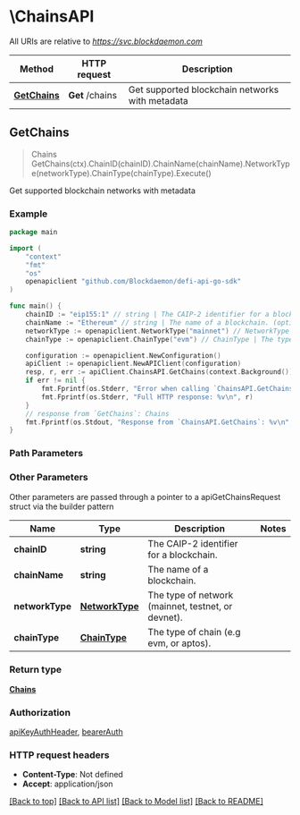 # \ChainsAPI

All URIs are relative to *https://svc.blockdaemon.com*

Method | HTTP request | Description
------------- | ------------- | -------------
[**GetChains**](ChainsAPI.md#GetChains) | **Get** /chains | Get supported blockchain networks with metadata



## GetChains

> Chains GetChains(ctx).ChainID(chainID).ChainName(chainName).NetworkType(networkType).ChainType(chainType).Execute()

Get supported blockchain networks with metadata



### Example

```go
package main

import (
	"context"
	"fmt"
	"os"
	openapiclient "github.com/Blockdaemon/defi-api-go-sdk"
)

func main() {
	chainID := "eip155:1" // string | The CAIP-2 identifier for a blockchain. (optional)
	chainName := "Ethereum" // string | The name of a blockchain. (optional)
	networkType := openapiclient.NetworkType("mainnet") // NetworkType | The type of network (mainnet, testnet, or devnet). (optional)
	chainType := openapiclient.ChainType("evm") // ChainType | The type of chain (e.g evm, or aptos). (optional)

	configuration := openapiclient.NewConfiguration()
	apiClient := openapiclient.NewAPIClient(configuration)
	resp, r, err := apiClient.ChainsAPI.GetChains(context.Background()).ChainID(chainID).ChainName(chainName).NetworkType(networkType).ChainType(chainType).Execute()
	if err != nil {
		fmt.Fprintf(os.Stderr, "Error when calling `ChainsAPI.GetChains``: %v\n", err)
		fmt.Fprintf(os.Stderr, "Full HTTP response: %v\n", r)
	}
	// response from `GetChains`: Chains
	fmt.Fprintf(os.Stdout, "Response from `ChainsAPI.GetChains`: %v\n", resp)
}
```

### Path Parameters



### Other Parameters

Other parameters are passed through a pointer to a apiGetChainsRequest struct via the builder pattern


Name | Type | Description  | Notes
------------- | ------------- | ------------- | -------------
 **chainID** | **string** | The CAIP-2 identifier for a blockchain. | 
 **chainName** | **string** | The name of a blockchain. | 
 **networkType** | [**NetworkType**](NetworkType.md) | The type of network (mainnet, testnet, or devnet). | 
 **chainType** | [**ChainType**](ChainType.md) | The type of chain (e.g evm, or aptos). | 

### Return type

[**Chains**](Chains.md)

### Authorization

[apiKeyAuthHeader](../README.md#apiKeyAuthHeader), [bearerAuth](../README.md#bearerAuth)

### HTTP request headers

- **Content-Type**: Not defined
- **Accept**: application/json

[[Back to top]](#) [[Back to API list]](../README.md#documentation-for-api-endpoints)
[[Back to Model list]](../README.md#documentation-for-models)
[[Back to README]](../README.md)

